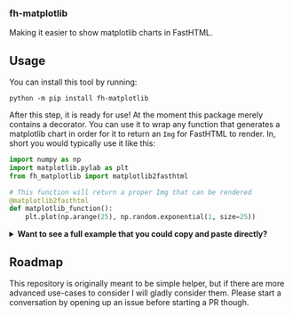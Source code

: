 ### fh-matplotlib

Making it easier to show matplotlib charts in FastHTML.

## Usage

You can install this tool by running:

```
python -m pip install fh-matplotlib
```

After this step, it is ready for use! At the moment this package merely contains a decorator. You can use it to wrap any function that generates a matplotlib chart in order for it to return an `Img` for FastHTML to render. In, short you would typically use it like this:

```python
import numpy as np
import matplotlib.pylab as plt
from fh_matplotlib import matplotlib2fasthtml

# This function will return a proper Img that can be rendered
@matplotlib2fasthtml
def matplotlib_function():
    plt.plot(np.arange(25), np.random.exponential(1, size=25))
```

<details>
    <summary><b>Want to see a full example that you could copy and paste directly?</b></summary>

```python
from fh_matplotlib import matplotlib2fasthtml
from fasthtml.common import * 
import numpy as np
import matplotlib.pylab as plt

app, rt = fast_app()  


count = 0
plotdata = []

@matplotlib2fasthtml
def generate_chart():
    global plotdata
    plt.plot(range(len(plotdata)), plotdata)


@app.get("/")
def home():
    return Title("Matplotlib Demo"), Main(
        H1("Matplotlib Demo"),
        P("Nothing too fancy, but still kind of fancy."),
        Div(f"You have pressed the button {count} times.", id="chart"),
        Button("Increment", hx_get="/increment", hx_target="#chart", hx_swap="innerHTML"),
        style="margin: 20px"
    )


@app.get("/increment/")
def increment():
    global plotdata, count
    count += 1
    plotdata.append(np.random.exponential(1))
    return Div(
        generate_chart(),
        P(f"You have pressed the button {count} times."),
    )

serve()
```
</details>

## Roadmap

This repository is originally meant to be simple helper, but if there are more advanced use-cases to consider I will gladly consider them. Please start a conversation by opening up an issue before starting a PR though.
